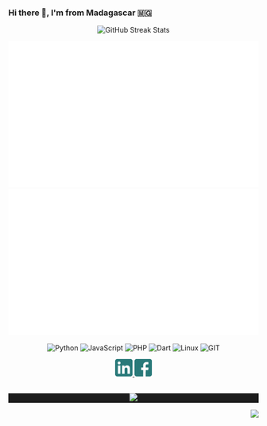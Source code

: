 ### Hi there 👋, I'm from Madagascar 🇲🇬 

<!-- PROFILE VIEW 
<p align="center">  
  <strong>
    <img src="https://komarev.com/ghpvc/?username=mattnix4&amp;color=008080"/>
  </strong> 
</p>
-->

<!-- STREAK STATS -->
<p align="center"> 
    <img src="https://github-readme-streak-stats.herokuapp.com?user=mattnix4&amp;theme=leafy&amp;date_format=j%20M%5B%20Y%5D&amp;ring=047884&amp;sideNums=06ACBD&amp;dates=06ACBD&amp;currStreakNum=08E8FF&amp;currStreakLabel=08E8FF&amp;background=ffffff00&amp;hide_border=true" alt="GitHub Streak Stats"/>
    <br>
</p>



<!-- STATS -->
<a href="https://github.com/mattnix4/github-stats">
  <p align='center'>
    <img src="https://github.com/mattnix4/github-stats/blob/master/generated/overview.svg"/>
    <img src="https://github.com/mattnix4/github-stats/blob/master/generated/languages.svg"/>
  </p>
</a>

  <!-- SKILLS -->
  
<p align="center">
  <img alt='Python' src='https://img.shields.io/badge/Python-3776AB?style=for-the-badge&logo=python&logoColor=white'/>
  <img alt='JavaScript' src='https://img.shields.io/badge/JavaScript-F7DF1E?style=for-the-badge&logo=javascript&logoColor=teal'/>
  <img alt='PHP' src='https://img.shields.io/badge/PHP-777BB4?style=for-the-badge&logo=php&logoColor=white'/>
  <img alt='Dart' src='https://img.shields.io/badge/Dart-0175C2?style=for-the-badge&logo=dart&logoColor=white'/>
  <img alt='Linux' src='https://img.shields.io/badge/Linux-3776AB?style=for-the-badge&logo=linux&logoColor=white'/>
  <img alt='GIT' src='https://img.shields.io/badge/git-%23F05033.svg?style=for-the-badge&logo=git&logoColor=white'/>
 </p>
  
  <!-- SOCIAL NETWORK -->

<p align='center'>
  <a href="https://www.linkedin.com/in/gasytalk.ml/">
    <img height='35' width='35' src="https://github.com/rootkit7628/rootkit7628/blob/main/img/in.png"/>
  </a>

  <a href="https://www.facebook.com/gasytalk.ml">
    <img height='35' width='35' src="https://github.com/rootkit7628/rootkit7628/blob/main/img/facebook.png"/>
  </a> <br><br>
</p>

<!-- Linux Typing -->

<p align="center" style="background: #1c1c1c;">  
  <img src="https://readme-typing-svg.herokuapp.com?font=product+sans&amp;color=06ACBD&amp;center=true&amp;lines=%24%20sudo%20apt%20install%20brain&amp;duration=7000">
</p>

<!-- Visitor -->

<p align="right">
  <img src="https://api.visitorbadge.io/api/VisitorHit?user=mattnix4&repo=mattnix4&countColor=%2308E8FF"/>
</p>


  

